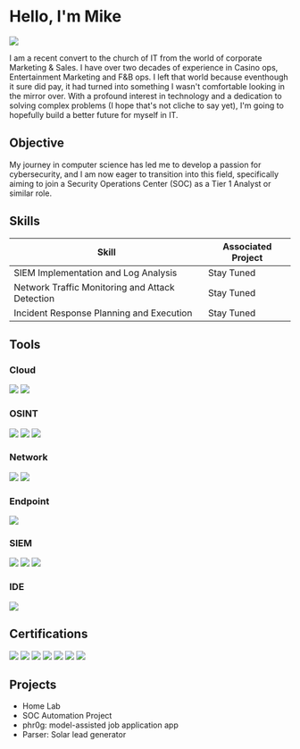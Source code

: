 # Hello, I'm Mike
<a href="https://www.linkedin.com/in/myksteffen"><img src="https://img.shields.io/badge/-LinkedIn-0072b1?&style=for-the-badge&logo=linkedin&logoColor=white" /></a>

I am a recent convert to the church of IT from the world of corporate Marketing & Sales. I have over two decades of experience in Casino ops, Entertainment Marketing and F&B ops. I left that world because eventhough it sure did pay, it had turned into something I wasn't comfortable looking in the mirror over. With a profound interest in technology and a dedication to solving complex problems (I hope that's not cliche to say yet), I'm going to hopefully build a better future for myself in IT.

## Objective

My journey in computer science has led me to develop a passion for cybersecurity, and I am now eager to transition into this field, specifically aiming to join a Security Operations Center (SOC) as a Tier 1 Analyst or similar role. 

## Skills

| Skill                                         | Associated Project         |
|-----------------------------------------------|----------------------------|
| SIEM Implementation and Log Analysis          | Stay Tuned
| Network Traffic Monitoring and Attack Detection | Stay Tuned
| Incident Response Planning and Execution      | Stay Tuned

## Tools

### Cloud
<div>
    <img src="https://img.shields.io/badge/-Microsoft Azure-1679A7?&style=for-the-badge&logo=Wireshark&logoColor=white" />
    <img src="https://img.shields.io/badge/-AWS-FFA500?&style=for-the-badge&logo=AWSk&logoColor=white" />
</div>

### OSINT
<div>
    <img src="https://img.shields.io/badge/-Maltego-1679A7?&style=for-the-badge&logo=Wireshark&logoColor=white" />
    <img src="https://img.shields.io/badge/-Shodan-777BB4?&style=for-the-badge&logo=Zeek&logoColor=white" />
    <img src="https://img.shields.io/badge/-OSINT Framework-005571?&style=for-the-badge&logo=Zeek&logoColor=white" />
</div>

### Network
<div>
    <img src="https://img.shields.io/badge/-Wireshark-1679A7?&style=for-the-badge&logo=Wireshark&logoColor=white" />
    <img src="https://img.shields.io/badge/-Zeek-777BB4?&style=for-the-badge&logo=Zeek&logoColor=white" />
</div>

### Endpoint
<div>
    <img src="https://img.shields.io/badge/-Microsoft_Defender_for_Endpoint-00A4EF?&style=for-the-badge&logo=Microsoft&logoColor=white" />
</div>

### SIEM
<div>
    <img src="https://img.shields.io/badge/-Microsoft_Sentinel-0078D4?&style=for-the-badge&logo=Microsoft&logoColor=white" />
    <img src="https://img.shields.io/badge/-Splunk-000000?&style=for-the-badge&logo=Splunk&logoColor=white" />
    <img src="https://img.shields.io/badge/-Elastic-005571?&style=for-the-badge&logo=Elastic&logoColor=white" />
</div>

### IDE
<div>
    <img src="https://img.shields.io/badge/-Cursor-000000?&style=for-the-badge&logo=Wireshark&logoColor=white" />
</div>


## Certifications

<div>
<img src="https://img.shields.io/badge/-Security%2B-FF0000?&style=for-the-badge&logo=CompTIA&logoColor=white" />
<img src="https://img.shields.io/badge/-A%2B-4D4D4D?&style=for-the-badge&logo=CompTIA&logoColor=white" />
<img src="https://img.shields.io/badge/-ITIL Foundation-006400?&style=for-the-badge&logoColor=white" />
<img src="https://img.shields.io/badge/-PMI Disciplined Agile Scrum Master-000080?&style=for-the-badge&logoColor=white" />
<img src="https://img.shields.io/badge/-ITF%2B-4D4D4D?&style=for-the-badge&logo=CompTIA&logoColor=white" />
<img src="https://img.shields.io/badge/-AWS Cloud Practitioner-FFA500?&style=for-the-badge&logoColor=white" />
<img src="https://img.shields.io/badge/-Microsoft AZ900-ADD8e6?&style=for-the-badge&logoColor=white" />
</div>

## Projects
- Home Lab
- SOC Automation Project
- phr0g: model-assisted job application app
- Parser: Solar lead generator 
